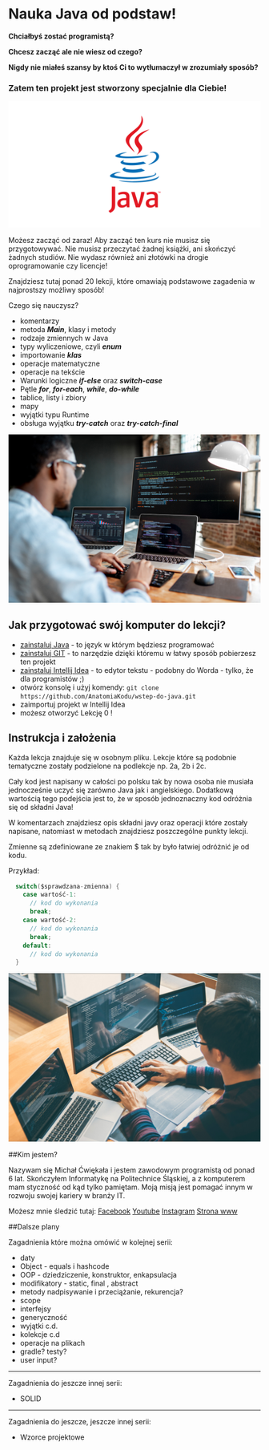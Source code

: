 # Nauka Java od podstaw!

**Chciałbyś zostać programistą?**

**Chcesz zacząć ale nie wiesz od czego?**

**Nigdy nie miałeś szansy by ktoś Ci to wytłumaczył w zrozumiały sposób?**


### Zatem ten projekt jest stworzony specjalnie dla Ciebie! 

![logo](docs/java-logo.png)

Możesz zacząć od zaraz! Aby zacząć ten kurs nie musisz się przygotowywać. Nie musisz przeczytać żadnej książki, ani skończyć żadnych studiów. Nie wydasz również ani złotówki na drogie oprogramowanie czy licencje! 

Znajdziesz tutaj ponad 20 lekcji, które omawiają podstawowe zagadenia w najprostszy możliwy sposób!    

Czego się nauczysz?
* komentarzy
* metoda ***Main***, klasy i metody
* rodzaje zmiennych w Java
* typy wyliczeniowe, czyli ***enum***
* importowanie ***klas***
* operacje matematyczne
* operacje na tekście
* Warunki logiczne ***if-else*** oraz ***switch-case***
* Pętle ***for***, ***for-each***, ***while***, ***do-while***
* tablice, listy i zbiory
* mapy
* wyjątki typu Runtime
* obsługa wyjątku ***try-catch*** oraz ***try-catch-final***

![zdjecie](docs/photo1.png)


## Jak przygotować swój komputer do lekcji?

* [zainstaluj Java](https://www.java.com/en/) - to język w którym będziesz programować
* [zainstaluj GIT](https://git-scm.com/downloads) - to narzędzie dzięki któremu w łatwy sposób pobierzesz ten projekt 
* [zainstaluj Intellij Idea](https://www.jetbrains.com/idea/download/#section=windows) - to edytor tekstu - podobny do Worda - tylko, że dla programistów ;) 
* otwórz konsolę i użyj komendy: `git clone https://github.com/AnatomiaKodu/wstep-do-java.git`
* zaimportuj projekt w Intellij Idea
* możesz otworzyć Lekcję 0 !

## Instrukcja i założenia

Każda lekcja znajduje się w osobnym pliku. Lekcje które są podobnie tematyczne zostały podzielone na podlekcje np. 2a, 2b i 2c.

Cały kod jest napisany w całości po polsku tak by nowa osoba nie musiała jednocześnie uczyć się zarówno Java jak i angielskiego. Dodatkową wartością tego podejścia jest to, że w sposób jednoznaczny kod odróżnia się od składni Java! 

W komentarzach znajdziesz opis składni javy oraz operacji które zostały napisane, natomiast w metodach znajdziesz poszczególne punkty lekcji.

Zmienne są zdefiniowane ze znakiem $ tak by było łatwiej odróżnić je od kodu.

Przykład:
```java
  switch($sprawdzana-zmienna) {
    case wartość-1:
      // kod do wykonania
      break;
    case wartość-2:
      // kod do wykonania
      break;
    default:
      // kod do wykonania
  }

```
![zdjecie](docs/photo2.png)

##Kim jestem?

Nazywam się Michał Ćwiękała i jestem zawodowym programistą od ponad 6 lat. Skończyłem Informatykę na Politechnice Śląskiej, a z komputerem mam styczność od kąd tylko pamiętam. Moją misją jest pomagać innym w rozwoju swojej kariery w branży IT.
 
Możesz mnie śledzić tutaj:
[Facebook](https://www.facebook.com/AnatomiaKodu)
[Youtube](https://www.youtube.com/c/AnatomiaKodu)
[Instagram](https://www.instagram.com/anatomiakodu/)
[Strona www](https://anatomiakodu.pl/)

##Dalsze plany

Zagadnienia które można omówić w kolejnej serii:
* daty
* Object - equals i hashcode
* OOP - dziedziczenie, konstruktor, enkapsulacja
* modifikatory - static, final , abstract
* metody nadpisywanie i przeciążanie, rekurencja?
* scope
* interfejsy
* generyczność
* wyjątki c.d.
* kolekcje c.d
* operacje na plikach
* gradle? testy?
* user input?

---

Zagadnienia do jeszcze innej serii:
* SOLID

---

Zagadnienia do jeszcze, jeszcze innej serii:
* Wzorce projektowe